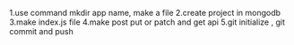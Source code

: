 1.use command mkdir app name, make a file
2.create project in mongodb
3.make index.js file
4.make post put or patch and get api
5.git initialize , git commit and push
